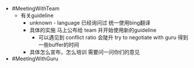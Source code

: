 - #MeetingWithTeam
	- 有关guideline
		- unknown - language 已经询问过 统一使用bing翻译
		- 具体的实施 马上公布给 team 并开始使用新的guideline
			- 可以遇见到 conflict ratio 会陡升 try to negotiate with guru 得到一些buffer的时间
		- 具体怎么宣布，怎么培训 需要问一问你们的意见
- #MeetingWithGuru
